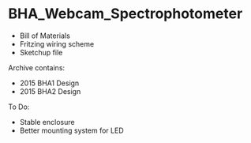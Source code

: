 # BHA_Webcam_Spectrophotometer

* Bill of Materials
* Fritzing wiring scheme
* Sketchup file

Archive contains:

* 2015 BHA1 Design
* 2015 BHA2 Design

To Do:

* Stable enclosure
* Better mounting system for LED